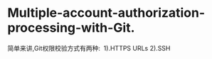 # Multiple-account-authorization-processing-with-Git.

简单来讲,Git权限校验方式有两种: 
 1).HTTPS URLs
 2).SSH
 
